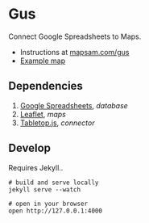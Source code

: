 # Gus

Connect Google Spreadsheets to Maps.

* Instructions at [mapsam.com/gus](http://mapsam.com/gus)
* [Example map](http://mapsam.com/gus/map/?1phY589_LeK9_0TQtdL01t7Y8Fcj_PS1l98TnJCdknLM)

## Dependencies

1. [Google Spreadsheets](https://docs.google.com/spreadsheet/), *database*
1. [Leaflet](http://leafletjs.com/), *maps*
1. [Tabletop.js](https://github.com/jsoma/tabletop), *connector*

## Develop

Requires Jekyll..

```shell
# build and serve locally
jekyll serve --watch

# open in your browser
open http://127.0.0.1:4000
```
